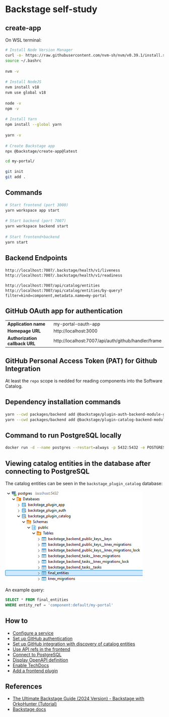 # Backstage self-study

## create-app

On WSL terminal:

```bash
# Install Node Version Manager
curl -o- https://raw.githubusercontent.com/nvm-sh/nvm/v0.39.1/install.sh | bash
source ~/.bashrc

nvm -v

# Install NodeJS
nvm install v18
nvm use global v18

node -v
npm -v

# Install Yarn
npm install --global yarn

yarn -v

# Create Backstage app
npx @backstage/create-app@latest
```

```bash
cd my-portal/

git init
git add .
```

## Commands

```bash
# Start frontend (port 3000)
yarn workspace app start

# Start backend (port 7007)
yarn workspace backend start

# Start frontend+backend
yarn start
```

## Backend Endpoints

```
http://localhost:7007/.backstage/health/v1/liveness
http://localhost:7007/.backstage/health/v1/readiness

http://localhost:7007/api/catalog/entities
http://localhost:7007/api/catalog/entities/by-query?filter=kind=component,metadata.name=my-portal
```

## GitHub OAuth app for authentication

<table>
    <tr><td><b>Application name</b></td><td>my-portal-oauth-app</td></tr>
    <tr><td><b>Homepage URL</b></td><td>http://localhost:3000</td></tr>
    <tr><td><b>Authorization callback URL</b></td><td>http://localhost:7007/api/auth/github/handler/frame</td></tr>
</table>

## GitHub Personal Access Token (PAT) for Github Integration

At least the `repo` scope is nedded for reading components into the Software Catalog.

## Dependency installation commands

```bash
yarn --cwd packages/backend add @backstage/plugin-auth-backend-module-github-provider
yarn --cwd packages/backend add @backstage/plugin-catalog-backend-module-github
```

## Command to run PostgreSQL locally

```bash
docker run -d --name postgres --restart=always -p 5432:5432 -e POSTGRES_USER=<username> -e POSTGRES_PASSWORD=<password> postgres:17.0-bookworm
```

## Viewing catalog entities in the database after connecting to PostgreSQL

The catalog entities can be seen in the `backstage_plugin_catalog` database:

![databases.png](img/databases.png)

An example query:

```sql
SELECT * FROM final_entities
WHERE entity_ref = 'component:default/my-portal'
```

## How to

- [Configure a service](https://github.com/lucasduartems/backstage-self-study/commit/4807079278a8fdbb1fa1624f16b926d80166f757)
- [Set up GitHub authentication](https://github.com/lucasduartems/backstage-self-study/commit/4caca5b1ed99e33e245833d325b376184f29e3fa)
- [Set up GitHub integration with discovery of catalog entities](https://github.com/lucasduartems/backstage-self-study/commit/e3b474161335539fea487cfd5a2eb4895422a6b3)
- [Use API refs in the frontend](https://github.com/lucasduartems/backstage-self-study/commit/85dbbe86c5c039eb39acbfff4714ffe5527efd58)
- [Connect to PostgreSQL](https://github.com/lucasduartems/backstage-self-study/commit/e10880ac2d1a9a1d19fa1a1f272b520752802be4)
- [Display OpenAPI definition](https://github.com/lucasduartems/backstage-self-study/commit/e81be94f2ff5a8ae3f5c0549fddf75c98ef4faba)
- [Enable TechDocs](https://github.com/lucasduartems/backstage-self-study/commit/dcc2381242867b4377ef705aea2f3d7c643ec61d)
- [Add a frontend plugin](https://github.com/lucasduartems/backstage-self-study/commit/bd918e32cece7b001089fb73d4041222fa915e97)


## References

- [The Ultimate Backstage Guide (2024 Version) - Backstage with OrkoHunter (Tutorial)](https://youtu.be/r46uFbu9wOs?si=W5Wj4WZKi1sdNvNq)
- [Backstage docs](https://backstage.io/docs)